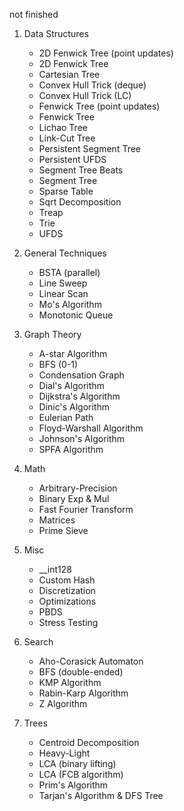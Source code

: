 not finished

1. Data Structures
   - 2D Fenwick Tree (point updates)
   - 2D Fenwick Tree
   - Cartesian Tree
   - Convex Hull Trick (deque)
   - Convex Hull Trick (LC)
   - Fenwick Tree (point updates)
   - Fenwick Tree
   - Lichao Tree
   - Link-Cut Tree
   - Persistent Segment Tree
   - Persistent UFDS
   - Segment Tree Beats
   - Segment Tree
   - Sparse Table
   - Sqrt Decomposition
   - Treap
   - Trie
   - UFDS

2. General Techniques
   - BSTA (parallel)
   - Line Sweep
   - Linear Scan
   - Mo's Algorithm
   - Monotonic Queue
  
3. Graph Theory
   - A-star Algorithm
   - BFS (0-1)
   - Condensation Graph
   - Dial's Algorithm
   - Dijkstra's Algorithm
   - Dinic's Algorithm
   - Eulerian Path
   - Floyd-Warshall Algorithm
   - Johnson's Algorithm
   - SPFA Algorithm

4. Math
   - Arbitrary-Precision
   - Binary Exp & Mul
   - Fast Fourier Transform
   - Matrices
   - Prime Sieve

5. Misc
   - __int128
   - Custom Hash
   - Discretization
   - Optimizations
   - PBDS
   - Stress Testing

7. Search
   - Aho-Corasick Automaton
   - BFS (double-ended)
   - KMP Algorithm
   - Rabin-Karp Algorithm
   - Z Algorithm

9. Trees
   - Centroid Decomposition
   - Heavy-Light
   - LCA (binary lifting)
   - LCA (FCB algorithm)
   - Prim's Algorithm
   - Tarjan's Algorithm & DFS Tree
